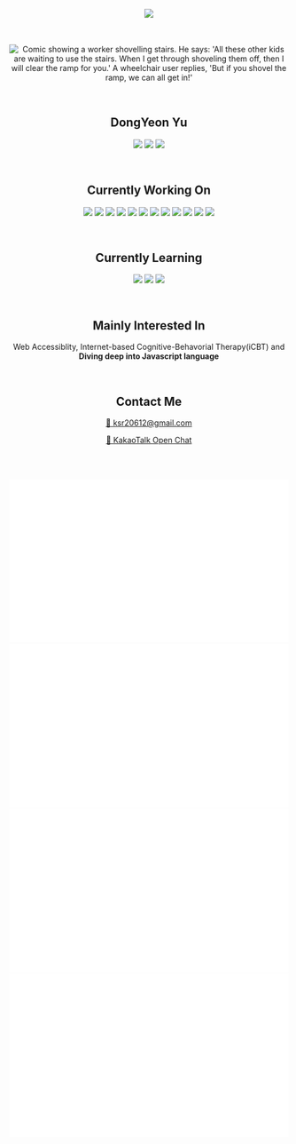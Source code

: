 <p align="center">
  <img src="https://hits.seeyoufarm.com/api/count/incr/badge.svg?url=https%3A%2F%2Fgithub.com%2Fksr20612&count_bg=%23555555&title_bg=%23555555&icon=github.svg&icon_color=%23E7E7E7&title=Hits&edge_flat=false" />
</p>
<br/>

<p align="center">
  <img src="https://github.com/ksr20612/ksr20612/assets/48278678/c8a5d098-6dc4-4af2-822d-443d7cddb5db" alt="Comic showing a worker shovelling stairs. He says: 'All these other kids are waiting to use the stairs. When I get through shoveling them off, then I will clear the ramp for you.' A wheelchair user replies, 'But if you shovel the ramp, we can all get in!'" width="auto" height="auto">
</p>

<br/> 
<p align="center">
  <h2 align="center"> DongYeon Yu </h2>
  <p align="center">
    <a href="https://blog.naver.com/naivethan"><img src="https://img.shields.io/badge/blog(naver)-03C75A?style=for-the-badge&logoColor=white"></a>
    <a href="https://velog.io/@ksr20612/"><img src="https://img.shields.io/badge/blog(velog)-20C997?style=for-the-badge&logo=Velog&logoColor=white"></a>
    <a href="https://www.linkedin.com/in/dongyeon-yu-06ab6827b/"><img src="https://img.shields.io/badge/linkedIn-0A66C2?style=for-the-badge&logo=LinkedIn&logoColor=white"></a>
  </p>
</p>

<br/>

<p align="center">
<h2 align="center"> Currently Working On </h2>
  <p align="center">
    <img src="https://img.shields.io/badge/React-61DAFB?style=for-the-badge&logo=React&logoColor=white"> <img src="https://img.shields.io/badge/Next.js-000000?style=for-the-badge&logo=Next.js&logoColor=white"> <img src="https://img.shields.io/badge/JavaScript-F7DF1E?style=for-the-badge&logo=Javascript&logoColor=white"> <img src="https://img.shields.io/badge/TypeScript-3178C6?style=for-the-badge&logo=Typescript&logoColor=white"> <img src="https://img.shields.io/badge/RTK-764ABC?style=for-the-badge&logo=Redux&logoColor=white"> <img src="https://img.shields.io/badge/ReactQuery-FF4154?style=for-the-badge&logo=ReactQuery&logoColor=white"> 
    <img src="https://img.shields.io/badge/styledcomponents-DB7093?style=for-the-badge&logo=styledcomponents&logoColor=white">
    <img src="https://img.shields.io/badge/TailwindCSS-06B6D4?style=for-the-badge&logo=TailwindCSS&logoColor=white">
    <img src="https://img.shields.io/badge/Jest-C21325?style=for-the-badge&logo=Jest&logoColor=white"> <img src="https://img.shields.io/badge/Cypress-17202C?style=for-the-badge&logo=Cypress&logoColor=white"> <img src="https://img.shields.io/badge/Playwright-2EAD33?style=for-the-badge&logo=Playwright&logoColor=white"> 
    <img src="https://img.shields.io/badge/Storybook-FF4785?style=for-the-badge&logo=Storybook&logoColor=white">
  </p>
</p>

<br/>

<p align="center">
  <h2 align="center"> Currently Learning </h2>
  <p align="center">
    <img src="https://img.shields.io/badge/Bit-592EC1?style=for-the-badge&logo=Bit&logoColor=white"> <img src="https://img.shields.io/badge/Nest.js-E0234E?style=for-the-badge&logo=NestJs&logoColor=white"> <img src="https://img.shields.io/badge/Zustand-3a62bc?style=for-the-badge&logoColor=white">
  </p>
</p>

<br/>

<p align="center">
  <h2 align="center"> Mainly Interested In </h2>
  <p align="center">
    Web Accessiblity, Internet-based Cognitive-Behavorial Therapy(iCBT) and <strong>Diving deep into Javascript language</strong>
  </p>
</p>

<br/>

<p align="center">
  <h2 align="center">Contact Me</h2>
  <p align="center">
    <a href="mailto: ksr20612@gmail.com" target="_blank">📧 ksr20612@gmail.com</a>
  </p>
  <p align="center">
    <a href="https://open.kakao.com/o/s1zUXMLf" target="_blank">
      🍫 KakaoTalk Open Chat
    </a>
  </p>
</p>

<br/> <br/>

<p align="center">
  <img src="https://raw.githubusercontent.com/ksr20612/gitStats/master/generated/overview.svg#gh-dark-mode-only" />
  <img src="https://raw.githubusercontent.com/ksr20612/gitStats/master/generated/overview.svg#gh-light-mode-only" />
  <img src="https://raw.githubusercontent.com/ksr20612/gitStats/master/generated/languages.svg#gh-dark-mode-only" />
  <img src="https://raw.githubusercontent.com/ksr20612/gitStats/master/generated/languages.svg#gh-light-mode-only" />
</p>

